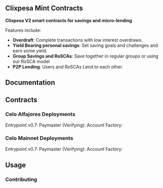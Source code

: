 ## Clixpesa Mint Contracts

**Clixpesa V2 smart contracts for savings and micro-lending**

Features include:

-   **Overdraft**: Complete transactions with low interest overdraws. 
-   **Yield Bearing personal savings**: Set saving goals and challenges and earn some yield.
-   **Group Savings and RoSCAs**: Save together in regular groups or using our RoSCA model
-   **P2P Lending**: Users and RoSCAs Lend to each other. 

## Documentation

## Contracts
### Celo Alfajores Deployments
Entrypoint v0.7: 
Paymaster (Verifying): 
Account Factory: 

### Celo Mainnet Deployments
Entrypoint v0.7: 
Paymaster (Verifying): 
Account Factory: 

## Usage

### Contributing


